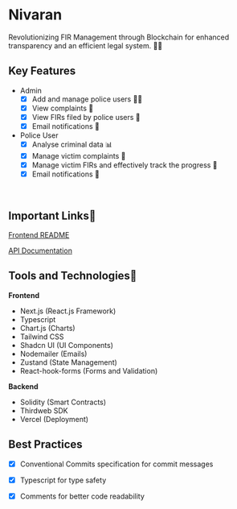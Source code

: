 # Nivaran 

Revolutionizing FIR Management through Blockchain for enhanced transparency and an efficient legal system. 🚀🔗


## Key Features

- Admin
  -   [x] Add and manage police users 👮‍♂️
  -   [x] View complaints 📜
  -   [x] View FIRs filed by police users 📜 
  -   [x] Email notifications 📧
 
- Police User 
  -   [x] Analyse criminal data 📊
  -   [x] Manage victim complaints 📜
  -   [x] Manage victim FIRs and effectively track the progress 📜
  -   [x] Email notifications 📧

<br/>

## **Important Links🚀**

[Frontend README](/docs/Frontend.md)

[API Documentation](/docs/API.md)

## Tools and Technologies🚀

**Frontend**
 - Next.js (React.js Framework)
 - Typescript
 - Chart.js (Charts)
 - Tailwind CSS
 - Shadcn UI (UI Components)
 - Nodemailer (Emails)
 - Zustand (State Management)
 - React-hook-forms (Forms and Validation)

**Backend**
- Solidity (Smart Contracts)
- Thirdweb SDK
- Vercel (Deployment)

## Best Practices

- [x] Conventional Commits specification for commit messages
- [x] Typescript for type safety
- [x] Comments for better code readability

